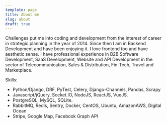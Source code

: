 ```yaml
---
template: page
title: About me
slug: about
draft: true
---
```

Challenges put me into coding and development from the interest of career in strategic planning in the year of 2014. Since then I am in Backend Development and have been enjoying it. I love frontend too and have aesthetic sense. I have professional experience in B2B Software Development, SaaS Development, Website and API Development in the sector of Telecommunication, Sales & Distribution, Fin-Tech, Travel and Marketplace.

Skills:
- Python/Django, DRF, PyTest, Celery, Django-Channels, Pandas, Scrapy
- Javascript/jQuery, Socket.IO, NodeJS, ReactJS, VueJS.
- PostgreSQL, MySQL, SQLite.
- RabbitMQ, Redis, Sentry, Docker, CentOS, Ubuntu, AmazonAWS, Digital Ocean 
- Stripe, Google Map, Facebook Graph API
